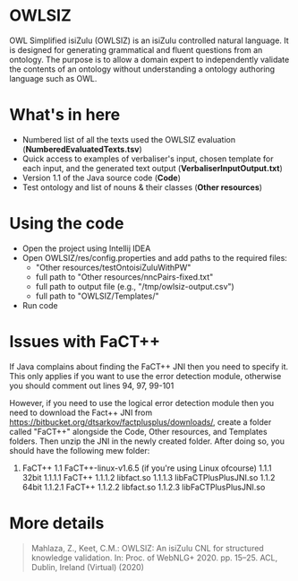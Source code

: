 # OWLSIZ

OWL Simplified isiZulu (OWLSIZ) is an isiZulu controlled natural language. It is designed for generating grammatical and fluent questions from an ontology. The purpose is to allow a domain expert to independently validate the contents of an ontology without understanding a ontology authoring language such as OWL.

# What's in here

- Numbered list of all the texts used the OWLSIZ evaluation (**NumberedEvaluatedTexts.tsv**)
- Quick access to examples of verbaliser's input, chosen template for each input, and the generated text output (**VerbaliserInputOutput.txt**)
- Version 1.1 of the Java source code (**Code**)
- Test ontology and list of nouns & their classes (**Other resources**)

# Using the code

- Open the project using Intellij IDEA
- Open OWLSIZ/res/config.properties and add paths to the required files:
	- "Other resources/testOntoisiZuluWithPW"
	- full path to "Other resources/nncPairs-fixed.txt"
	- full path to output file (e.g., "/tmp/owlsiz-output.csv")
	- full path to "OWLSIZ/Templates/"
- Run code

# Issues with FaCT++

If Java complains about finding the FaCT++ JNI then you need to specify it. This only applies if you want to use the error detection module, otherwise you should comment out lines 94, 97, 99-101

However, if you need to use the logical error detection  module then you need to download the Fact++ JNI from https://bitbucket.org/dtsarkov/factplusplus/downloads/, create a folder called "FaCT++" alongside the Code, Other resources, and Templates folders. Then unzip the JNI in the newly created folder. After doing so, you should have the following mew folder: 

1. FaCT++
	1.1 FaCT++-linux-v1.6.5 (if you're using Linux ofcourse)
		1.1.1 32bit
			1.1.1.1 FaCT++
			1.1.1.2 libfact.so
			1.1.1.3 libFaCTPlusPlusJNI.so
		1.1.2 64bit
			1.1.2.1 FaCT++
			1.1.2.2 libfact.so
			1.1.2.3 libFaCTPlusPlusJNI.so

# More details

> Mahlaza, Z., Keet, C.M.: OWLSIZ: An isiZulu CNL for structured knowledge validation. In: Proc. of WebNLG+ 2020. pp. 15–25. ACL, Dublin, Ireland (Virtual) (2020)
